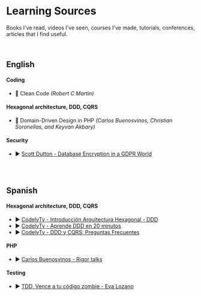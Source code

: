 # Learning Sources
Books I've read, videos I've seen, courses I've made, tutorials, conferences, articles that I find useful.

<br>

## English

#### Coding

* :book: Clean Code *(Robert C Martin)*

#### Hexagonal architecture, DDD, CQRS

* :book: Domain-Driven Design in PHP *(Carlos Buenosvinos, Christian Soronellas, and Keyvan Akbary)*

#### Security

* :arrow_forward: [Scott Dutton - Database Encryption in a GDPR World](https://www.youtube.com/watch?v=RTZXgxYGOWA)

<br><br>

## Spanish

#### Hexagonal architecture, DDD, CQRS

* :arrow_forward: [CodelyTv - Introducción Arquitectura Hexagonal - DDD](https://www.youtube.com/watch?v=GZ9ic9QSO5U)
* :arrow_forward: [CodelyTv - Aprende DDD en 20 minutos](https://www.youtube.com/watch?v=dH5aSQLXtKg)
* :arrow_forward: [CodelyTv - DDD y CQRS: Preguntas Frecuentes](https://www.youtube.com/watch?v=auEhX4WfCRA)

#### PHP

* :arrow_forward: [Carlos Buenosvinos - Rigor talks](https://www.youtube.com/playlist?list=PLfgj7DYkKH3Cd8bdu5SIHGYXh_bPV2idP)

#### Testing

* :arrow_forward: [TDD, Vence a tu código zombie - Eva Lozano](https://www.youtube.com/watch?v=MkpvaPcYvqk)
